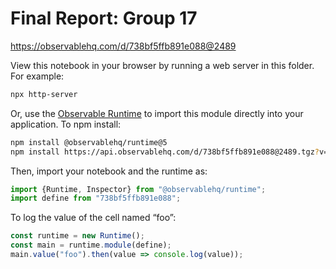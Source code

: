 # Final Report: Group 17

https://observablehq.com/d/738bf5ffb891e088@2489

View this notebook in your browser by running a web server in this folder. For
example:

~~~sh
npx http-server
~~~

Or, use the [Observable Runtime](https://github.com/observablehq/runtime) to
import this module directly into your application. To npm install:

~~~sh
npm install @observablehq/runtime@5
npm install https://api.observablehq.com/d/738bf5ffb891e088@2489.tgz?v=3
~~~

Then, import your notebook and the runtime as:

~~~js
import {Runtime, Inspector} from "@observablehq/runtime";
import define from "738bf5ffb891e088";
~~~

To log the value of the cell named “foo”:

~~~js
const runtime = new Runtime();
const main = runtime.module(define);
main.value("foo").then(value => console.log(value));
~~~
